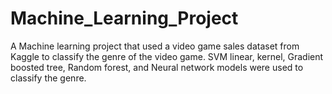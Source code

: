 # Machine_Learning_Project

A Machine learning project that used a video game sales dataset from Kaggle to classify the genre of the video game. SVM linear, kernel, Gradient boosted tree, Random forest, and Neural network models were used to classify the genre.
